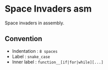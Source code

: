 # Space Invaders asm

Space invaders in assembly.

## Convention

- Indentation : `8 spaces`
- Label : `snake_case`
- Inner label : `function__[if|for|while][...]`
